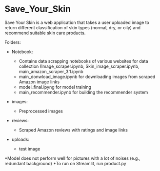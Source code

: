 # Save_Your_Skin

Save Your Skin is a web application that takes a user uploaded image to return different classification of skin types (normal, dry, or oily) and recommend suitable skin care products.


Folders:
- Notebook:
  - Contains data scrapping notebooks of various websites for data collection (Image_scraper.ipynb, Skin_image_scraper.ipynb, main_amazon_scraper_3.1.ipynb
  - main_donwload_image.ipynb for downloading images from scraped Amazon image links
  - model_final.ipyng for model training
  - main_recommender.ipynb for building the recommender system
  
- images:
  - Preprocessed images

- reviews:
  - Scraped Amazon reviews with ratings and image links
  
- uploads:
  - test image
  
*Model does not perform well for pictures with a lot of noises (e.g., redundant background)
*To run on Streamlit, run product.py
